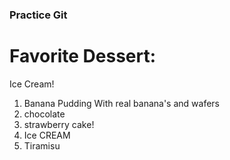 ### Practice Git

# Favorite Dessert:

Ice Cream!


1. Banana Pudding With real banana's and wafers
2. chocolate
3. strawberry cake!
4. Ice CREAM
5. Tiramisu

